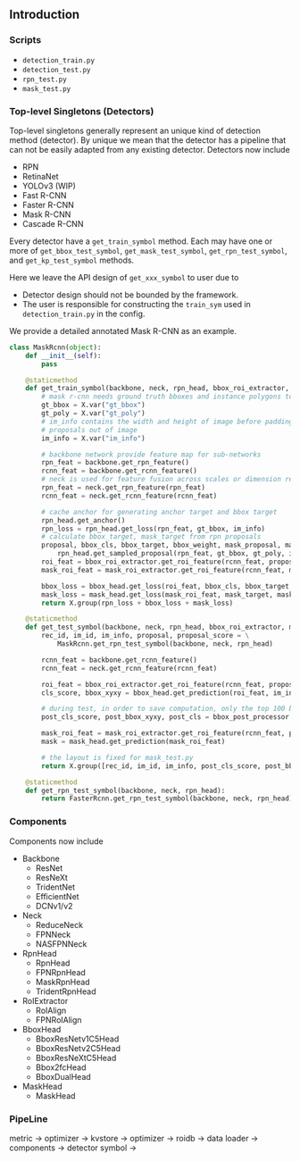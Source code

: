 ## Introduction

### Scripts
- `detection_train.py`
- `detection_test.py`
- `rpn_test.py`
- `mask_test.py`


### Top-level Singletons (Detectors)
Top-level singletons generally represent an unique kind of detection method (detector).
By unique we mean that the detector has a pipeline that can not be easily adapted from any existing detector.
Detectors now include
- RPN
- RetinaNet
- YOLOv3 (WIP)
- Fast R-CNN
- Faster R-CNN
- Mask R-CNN
- Cascade R-CNN

Every detector have a `get_train_symbol` method.
Each may have one or more of `get_bbox_test_symbol`, `get_mask_test_symbol`, `get_rpn_test_symbol`, and `get_kp_test_symbol` methods.

Here we leave the API design of `get_xxx_symbol` to user due to
- Detector design should not be bounded by the framework.
- The user is responsible for constructing the `train_sym` used in `detection_train.py` in the config.

We provide a detailed annotated Mask R-CNN as an example.
``` python
class MaskRcnn(object):
    def __init__(self):
        pass

    @staticmethod
    def get_train_symbol(backbone, neck, rpn_head, bbox_roi_extractor, mask_roi_extractor, bbox_head, mask_head):
        # mask r-cnn needs ground truth bboxes and instance polygons to generate the target for training
        gt_bbox = X.var("gt_bbox")
        gt_poly = X.var("gt_poly")
        # im_info contains the width and height of image before padding and is use to remove anchors or
        # proposals out of image
        im_info = X.var("im_info")

        # backbone network provide feature map for sub-networks
        rpn_feat = backbone.get_rpn_feature()
        rcnn_feat = backbone.get_rcnn_feature()
        # neck is used for feature fusion across scales or dimension reduction
        rpn_feat = neck.get_rpn_feature(rpn_feat)
        rcnn_feat = neck.get_rcnn_feature(rcnn_feat)

        # cache anchor for generating anchor target and bbox target
        rpn_head.get_anchor()
        rpn_loss = rpn_head.get_loss(rpn_feat, gt_bbox, im_info)
        # calculate bbox_target, mask_target from rpn proposals
        proposal, bbox_cls, bbox_target, bbox_weight, mask_proposal, mask_target, mask_ind = \
            rpn_head.get_sampled_proposal(rpn_feat, gt_bbox, gt_poly, im_info)
        roi_feat = bbox_roi_extractor.get_roi_feature(rcnn_feat, proposal)
        mask_roi_feat = mask_roi_extractor.get_roi_feature(rcnn_feat, mask_proposal)

        bbox_loss = bbox_head.get_loss(roi_feat, bbox_cls, bbox_target, bbox_weight)
        mask_loss = mask_head.get_loss(mask_roi_feat, mask_target, mask_ind)
        return X.group(rpn_loss + bbox_loss + mask_loss)

    @staticmethod
    def get_test_symbol(backbone, neck, rpn_head, bbox_roi_extractor, mask_roi_extractor, bbox_head, mask_head, bbox_post_processor):
        rec_id, im_id, im_info, proposal, proposal_score = \
            MaskRcnn.get_rpn_test_symbol(backbone, neck, rpn_head)

        rcnn_feat = backbone.get_rcnn_feature()
        rcnn_feat = neck.get_rcnn_feature(rcnn_feat)

        roi_feat = bbox_roi_extractor.get_roi_feature(rcnn_feat, proposal)
        cls_score, bbox_xyxy = bbox_head.get_prediction(roi_feat, im_info, proposal)

        # during test, in order to save computation, only the top 100 bbox after NMS are used for mask prediction
        post_cls_score, post_bbox_xyxy, post_cls = bbox_post_processor.get_post_processing(cls_score, bbox_xyxy)

        mask_roi_feat = mask_roi_extractor.get_roi_feature(rcnn_feat, post_bbox_xyxy)
        mask = mask_head.get_prediction(mask_roi_feat)

        # the layout is fixed for mask_test.py
        return X.group([rec_id, im_id, im_info, post_cls_score, post_bbox_xyxy, post_cls, mask])

    @staticmethod
    def get_rpn_test_symbol(backbone, neck, rpn_head):
        return FasterRcnn.get_rpn_test_symbol(backbone, neck, rpn_head)
```


### Components
Components now include
- Backbone
    - ResNet
    - ResNeXt
    - TridentNet
    - EfficientNet
    - DCNv1/v2
- Neck
    - ReduceNeck
    - FPNNeck
    - NASFPNNeck
- RpnHead
    - RpnHead
    - FPNRpnHead
    - MaskRpnHead
    - TridentRpnHead
- RoIExtractor
    - RoIAlign
    - FPNRoIAlign
- BboxHead
    - BboxResNetv1C5Head
    - BboxResNetv2C5Head
    - BboxResNeXtC5Head
    - Bbox2fcHead
    - BboxDualHead
- MaskHead
    - MaskHead


### PipeLine
metric ->
optimizer ->
kvstore ->
optimizer ->
roidb -> data loader ->
components -> detector symbol ->